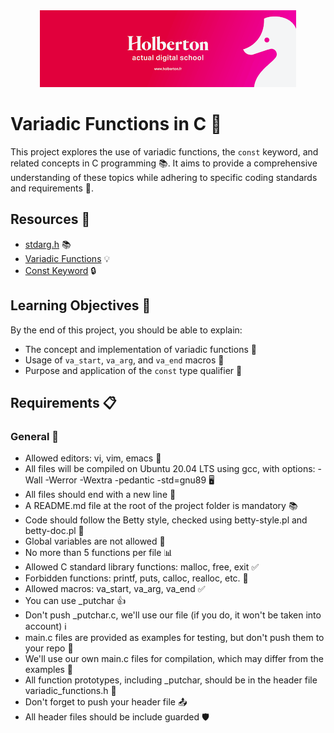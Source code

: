<div align="center"><img src="https://github.com/ksyv/holbertonschool-web_front_end/blob/main/baniere_holberton.png"></div>

# Variadic Functions in C 🎉

This project explores the use of variadic functions, the `const` keyword, and related concepts in C programming 📚. It aims to provide a comprehensive understanding of these topics while adhering to specific coding standards and requirements 📝.

## Resources 📖

- [stdarg.h](https://en.wikipedia.org/wiki/Stdarg.h) 📚
- [Variadic Functions](https://en.wikipedia.org/wiki/Variadic_function) 💡
- [Const Keyword](https://en.wikipedia.org/wiki/Const_(computer_programming)) 🔒

## Learning Objectives 🎯

By the end of this project, you should be able to explain:

- The concept and implementation of variadic functions 🤔
- Usage of `va_start`, `va_arg`, and `va_end` macros 📝
- Purpose and application of the `const` type qualifier 🔑

## Requirements 📋

### General 🌟

- Allowed editors: vi, vim, emacs 📝
- All files will be compiled on Ubuntu 20.04 LTS using gcc, with options: -Wall -Werror -Wextra -pedantic -std=gnu89 🖥️
- All files should end with a new line 📄
- A README.md file at the root of the project folder is mandatory 📚
- Code should follow the Betty style, checked using betty-style.pl and betty-doc.pl 🎨
- Global variables are not allowed 🚫
- No more than 5 functions per file 📊
- Allowed C standard library functions: malloc, free, exit ✅
- Forbidden functions: printf, puts, calloc, realloc, etc. 🚫
- Allowed macros: va_start, va_arg, va_end ✅
- You can use _putchar 👍
- Don't push _putchar.c, we'll use our file (if you do, it won't be taken into account) ℹ️
- main.c files are provided as examples for testing, but don't push them to your repo 🧪
- We'll use our own main.c files for compilation, which may differ from the examples 🔄
- All function prototypes, including _putchar, should be in the header file variadic_functions.h 📁
- Don't forget to push your header file 📤
- All header files should be include guarded 🛡️


